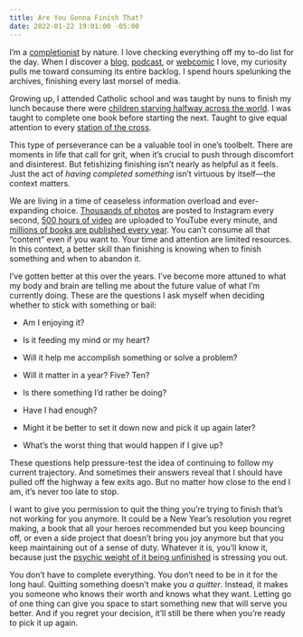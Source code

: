 ```yaml
---
title: Are You Gonna Finish That?
date: 2022-01-22 19:01:00 -05:00
---
```


I’m a [completionist](https://www.macmillandictionary.com/us/dictionary/american/completionist) by nature. I love checking everything off my to-do list for the day. When I discover a [blog](https://randsinrepose.com), [podcast](http://genderpodcast.com), or [webcomic](https://questionablecontent.net) I love, my curiosity pulls me toward consuming its entire backlog. I spend hours spelunking the archives, finishing every last morsel of media.

Growing up, I attended Catholic school and was taught by nuns to finish my lunch because there were [children starving halfway across the world](https://en.wikipedia.org/wiki/List_of_fallacies#Fallacy_of_relative_privation). I was taught to complete one book before starting the next. Taught to give equal attention to every [station of the cross](https://en.wikipedia.org/wiki/Stations_of_the_Cross).

This type of perseverance can be a valuable tool in one’s toolbelt. There are moments in life that call for grit, when it’s crucial to push through discomfort and disinterest. But fetishizing finishing isn’t nearly as helpful as it feels. Just the act of *having completed something* isn’t virtuous by itself—the context matters.

We are living in a time of ceaseless information overload and ever-expanding choice. [Thousands of photos](https://www.omnicoreagency.com/instagram-statistics/) are posted to Instagram every second, [500 hours of video](https://www.statista.com/statistics/259477/hours-of-video-uploaded-to-youtube-every-minute/) are uploaded to YouTube every minute, and [millions of books are published every year](https://malwarwickonbooks.com/published-every-year/). You can’t consume all that “content” even if you want to. Your time and attention are limited resources. In this context, a better skill than finishing is knowing when to finish something and when to abandon it.

I’ve gotten better at this over the years. I’ve become more attuned to what my body and brain are telling me about the future value of what I’m currently doing. These are the questions I ask myself when deciding whether to stick with something or bail:

* Am I enjoying it?

* Is it feeding my mind or my heart?

* Will it help me accomplish something or solve a problem?

* Will it matter in a year? Five? Ten?

* Is there something I’d rather be doing?

* Have I had enough?

* Might it be better to set it down now and pick it up again later?

* What’s the worst thing that would happen if I give up?

These questions help pressure-test the idea of continuing to follow my current trajectory. And sometimes their answers reveal that I should have pulled off the highway a few exits ago. But no matter how close to the end I am, it’s never too late to stop.

I want to give you permission to quit the thing  you’re trying to finish that’s not working for you anymore. It could be a New Year’s resolution you regret making, a book that all your heroes recommended but you keep bouncing off, or even a side project that doesn’t bring you joy anymore but that you keep maintaining out of a sense of duty. Whatever it is, you’ll know it, because just the [psychic weight of it being unfinished](https://en.wikipedia.org/wiki/Zeigarnik_effect) is stressing you out.

You don’t have to complete everything. You don’t need to be in it for the long haul. Quitting something doesn’t make you *a quitter*. Instead, it makes you someone who knows their worth and knows what they want. Letting go of one thing can give you space to start something new that will serve you better. And if you regret your decision, it’ll still be there when you’re ready to pick it up again.